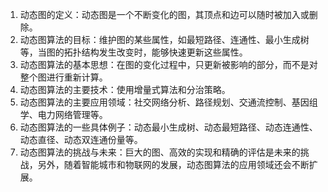 

1. 动态图的定义：动态图是一个不断变化的图，其顶点和边可以随时被加入或删除。
2. 动态图算法的目标：维护图的某些属性，如最短路径、连通性、最小生成树等，当图的拓扑结构发生改变时，能够快速更新这些属性。
3. 动态图算法的基本思想：在图的变化过程中，只更新被影响的部分，而不是对整个图进行重新计算。
4. 动态图算法的主要技术：使用增量式算法和分治策略。
5. 动态图算法的主要应用领域：社交网络分析、路径规划、交通流控制、基因组学、电力网络管理等。
6. 动态图算法的一些具体例子：动态最小生成树、动态最短路径、动态连通性、动态直径、动态双连通份量等。
7. 动态图算法的挑战与未来：巨大的图、高效的实现和精确的评估是未来的挑战，另外，随着智能城市和物联网的发展，动态图算法的应用领域还会不断扩展。